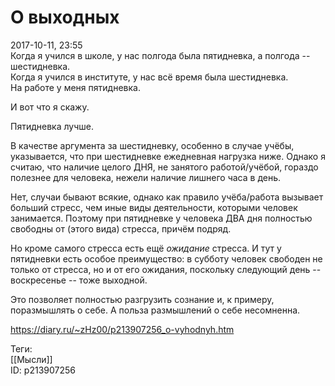 О выходных
===========

   
 2017-10-11, 23:55   
  Когда я учился в школе, у нас полгода была пятидневка, а полгода -- шестидневка.   
 Когда я учился в институте, у нас всё время была шестидневка.   
 На работе у меня пятидневка.   
   
 И вот что я скажу.   
   
 Пятидневка лучше.   
   
 В качестве аргумента за шестидневку, особенно в случае учёбы, указывается, что при шестидневке ежедневная нагрузка ниже. Однако я считаю, что наличие целого ДНЯ, не занятого работой/учёбой, гораздо полезнее для человека, нежели наличие лишнего часа в день.   
   
 Нет, случаи бывают всякие, однако как правило учёба/работа вызывает больший стресс, чем иные виды деятельности, которыми человек занимается. Поэтому при пятидневке у человека ДВА дня полностью свободны от (этого вида) стресса, причём подряд.   
   
 Но кроме самого стресса есть ещё  *ожидание*  стресса. И тут у пятидневки есть особое преимущество: в субботу человек свободен не только от стресса, но и от его ожидания, поскольку следующий день -- воскресенье -- тоже выходной.   
   
 Это позволяет полностью разгрузить сознание и, к примеру, поразмышлять о себе. А польза размышлений о себе несомненна.   
    
 <https://diary.ru/~zHz00/p213907256_o-vyhodnyh.htm>   
   
 Теги:   
 [[Мысли]]   
 ID: p213907256